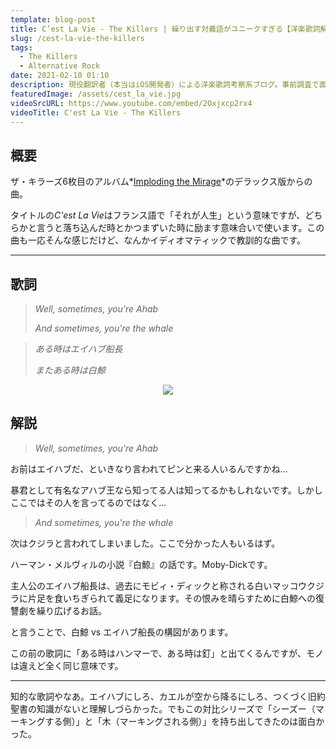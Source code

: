 ```yaml
---
template: blog-post
title: C’est La Vie - The Killers | 繰り出す対義語がユニークすぎる【洋楽歌詞解説 & 一部和訳】
slug: /cest-la-vie-the-killers
tags:
  - The Killers
  - Alternative Rock
date: 2021-02-10 01:10
description: 現役翻訳者（本当はiOS開発者）による洋楽歌詞考察系ブログ。事前調査で面白かったものや役に立ちそうな内容を記事にしています。自分のメモ的な役割です。英語学習にご活用いただければうれしいです！取り上げるジャンルはヒップホップが多くなるかもしれないですが、ロックやブルースを特に聴いてる人です。今回はザ・キラーズ『セ・ラ・ヴィ』を取り上げています。
featuredImage: /assets/cest_la_vie.jpg
videoSrcURL: https://www.youtube.com/embed/2Oxjxcp2rx4
videoTitle: C'est La Vie - The Killers
---
```

## 概要

ザ・キラーズ6枚目のアルバム*[Imploding the Mirage](https://amzn.to/36XwJzv)*のデラックス版からの曲。


タイトルの*C'est La Vie*はフランス語で「それが人生」という意味ですが、どちらかと言うと落ち込んだ時とかつまずいた時に励ます意味合いで使います。この曲も一応そんな感じだけど、なんかイディオマティックで教訓的な曲です。

- - -

## 歌詞

> *Well, sometimes, you're Ahab*
>
> *And sometimes, you're the whale*

> *ある時はエイハブ船長*
>
> *またある時は白鯨*

<div align="center">

<a href="https://www.amazon.co.jp/Cest-La-Vie/dp/B08TQPWG78?__mk_ja_JP=%E3%82%AB%E3%82%BF%E3%82%AB%E3%83%8A&dchild=1&keywords=C%27est+La+Vie+%E3%82%B6%E3%82%AD%E3%83%A9%E3%83%BC%E3%82%BA&qid=1612238008&s=dmusic&sr=1-1&linkCode=li3&tag=koolmusik-22&linkId=63b247122f018e68af10e02dfad1ba4c&language=en_US&ref_=as_li_ss_il" target="_blank"><img border="0" src="//ws-fe.amazon-adsystem.com/widgets/q?_encoding=UTF8&ASIN=B08TQPWG78&Format=_SL500_&ID=AsinImage&MarketPlace=JP&ServiceVersion=20070822&WS=1&tag=koolmusik-22&language=en_US" ></a><img src="https://ir-jp.amazon-adsystem.com/e/ir?t=koolmusik-22&language=en_US&l=li3&o=9&a=B08TQPWG78" width="1" height="1" border="0" alt="" style="border:none !important; margin:0px !important;" />

</div>

## 解説

> *Well, sometimes, you're Ahab*

お前はエイハブだ、といきなり言われてピンと来る人いるんですかね...

暴君として有名なアハブ王なら知ってる人は知ってるかもしれないです。しかしここではその人を言ってるのではなく...


> *And sometimes, you're the whale*

次はクジラと言われてしまいました。ここで分かった人もいるはず。

ハーマン・メルヴィルの小説『白鯨』の話です。Moby-Dickです。

主人公のエイハブ船長は、過去にモビィ・ディックと称される白いマッコウクジラに片足を食いちぎられて義足になります。その恨みを晴らすために白鯨への復讐劇を繰り広げるお話。

と言うことで、白鯨 vs エイハブ船長の構図があります。

この前の歌詞に「ある時はハンマーで、ある時は釘」と出てくるんですが、モノは違えど全く同じ意味です。


- - -

知的な歌詞やなあ。エイハブにしろ、カエルが空から降るにしろ、つくづく旧約聖書の知識がないと理解しづらかった。でもこの対比シリーズで「シーズー（マーキングする側）」と「木（マーキングされる側）」を持ち出してきたのは面白かった。